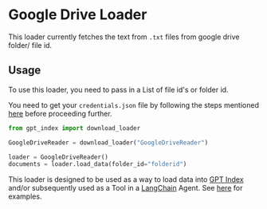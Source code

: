 # Google Drive Loader

This loader currently fetches the text from `.txt` files from google drive folder/ file id.

## Usage

To use this loader, you need to pass in a List of file id's or folder id.

You need to get your `credentials.json` file by following the steps mentioned [here](https://developers.google.com/drive/api/v3/quickstart/python) before proceeding further.

```python
from gpt_index import download_loader

GoogleDriveReader = download_loader("GoogleDriveReader")

loader = GoogleDriveReader()
documents = loader.load_data(folder_id="folderid")
```

This loader is designed to be used as a way to load data into [GPT Index](https://github.com/jerryjliu/gpt_index/tree/main/gpt_index) and/or subsequently used as a Tool in a [LangChain](https://github.com/hwchase17/langchain) Agent. See [here](https://github.com/emptycrown/llama-hub/tree/main) for examples.
